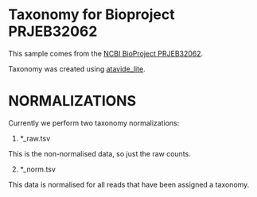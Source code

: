 # Taxonomy for Bioproject PRJEB32062

This sample comes from the [NCBI BioProject PRJEB32062](https://www.ncbi.nlm.nih.gov/bioproject/?term=PRJEB32062).

Taxonomy was created using [atavide_lite](https://github.com/linsalrob/atavide_lite).



# NORMALIZATIONS

Currently we perform two taxonomy normalizations:

1. *_raw.tsv

This is the non-normalised data, so just the raw counts. 

2. *_norm.tsv

This data is normalised for all reads that have been assigned a taxonomy.
